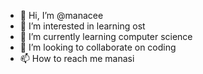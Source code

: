 - 👋 Hi, I’m @manacee
- 👀 I’m interested in learning ost
- 🌱 I’m currently learning computer science
- 💞️ I’m looking to collaborate on coding
- 📫 How to reach me manasi

<!---
manacee/manacee is a ✨ special ✨ repository because its `README.md` (this file) appears on your GitHub profile.
You can click the Preview link to take a look at your changes.
--->
